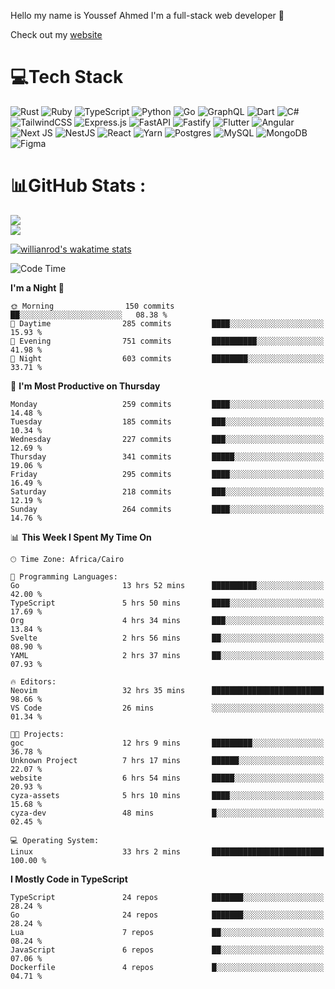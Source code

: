 Hello my name is Youssef Ahmed I'm a full-stack web developer 👋

Check out my [website](https://youssefahmed.vercel.app)
 
# 💻Tech Stack

![Rust](https://img.shields.io/badge/rust-%23000000.svg?style=for-the-badge&logo=rust&logoColor=white) ![Ruby](https://img.shields.io/badge/ruby-%23CC342D.svg?style=for-the-badge&logo=ruby&logoColor=white) ![TypeScript](https://img.shields.io/badge/typescript-%23007ACC.svg?style=for-the-badge&logo=typescript&logoColor=white) ![Python](https://img.shields.io/badge/python-3670A0?style=for-the-badge&logo=python&logoColor=ffdd54) ![Go](https://img.shields.io/badge/go-%2300ADD8.svg?style=for-the-badge&logo=go&logoColor=white) ![GraphQL](https://img.shields.io/badge/-GraphQL-E10098?style=for-the-badge&logo=graphql&logoColor=white) ![Dart](https://img.shields.io/badge/dart-%230175C2.svg?style=for-the-badge&logo=dart&logoColor=white) ![C#](https://img.shields.io/badge/c%23-%23239120.svg?style=for-the-badge&logo=c-sharp&logoColor=white) ![TailwindCSS](https://img.shields.io/badge/tailwindcss-%2338B2AC.svg?style=for-the-badge&logo=tailwind-css&logoColor=white) ![Express.js](https://img.shields.io/badge/express.js-%23404d59.svg?style=for-the-badge&logo=express&logoColor=%2361DAFB) ![FastAPI](https://img.shields.io/badge/FastAPI-005571?style=for-the-badge&logo=fastapi) ![Fastify](https://img.shields.io/badge/fastify-%23000000.svg?style=for-the-badge&logo=fastify&logoColor=white) ![Flutter](https://img.shields.io/badge/Flutter-%2302569B.svg?style=for-the-badge&logo=Flutter&logoColor=white) ![Angular](https://img.shields.io/badge/angular-%23DD0031.svg?style=for-the-badge&logo=angular&logoColor=white) ![Next JS](https://img.shields.io/badge/Next-black?style=for-the-badge&logo=next.js&logoColor=white) ![NestJS](https://img.shields.io/badge/nestjs-%23E0234E.svg?style=for-the-badge&logo=nestjs&logoColor=white) ![React](https://img.shields.io/badge/react-%2320232a.svg?style=for-the-badge&logo=react&logoColor=%2361DAFB) ![Yarn](https://img.shields.io/badge/yarn-%232C8EBB.svg?style=for-the-badge&logo=yarn&logoColor=white) ![Postgres](https://img.shields.io/badge/postgres-%23316192.svg?style=for-the-badge&logo=postgresql&logoColor=white) ![MySQL](https://img.shields.io/badge/mysql-%2300f.svg?style=for-the-badge&logo=mysql&logoColor=white) ![MongoDB](https://img.shields.io/badge/MongoDB-%234ea94b.svg?style=for-the-badge&logo=mongodb&logoColor=white)     ![Figma](https://img.shields.io/badge/figma-%23F24E1E.svg?style=for-the-badge&logo=figma&logoColor=white)

# 📊GitHub Stats :

![](https://github-readme-stats.vercel.app/api?username=joetifa2003&theme=tokyonight&hide_border=false&include_all_commits=false&count_private=false)<br/>
![](https://github-readme-streak-stats.herokuapp.com/?user=joetifa2003&theme=tokyonight&hide_border=false)<br/>

[![willianrod's wakatime stats](https://github-readme-stats.vercel.app/api/wakatime?username=joetifa2003&layout=compact)](https://github.com/anuraghazra/github-readme-stats)
<!--START_SECTION:waka-->
![Code Time](http://img.shields.io/badge/Code%20Time-3%2C119%20hrs%204%20mins-blue)

**I'm a Night 🦉** 

```text
🌞 Morning                150 commits         ██░░░░░░░░░░░░░░░░░░░░░░░   08.38 % 
🌆 Daytime                285 commits         ████░░░░░░░░░░░░░░░░░░░░░   15.93 % 
🌃 Evening                751 commits         ██████████░░░░░░░░░░░░░░░   41.98 % 
🌙 Night                  603 commits         ████████░░░░░░░░░░░░░░░░░   33.71 % 
```
📅 **I'm Most Productive on Thursday** 

```text
Monday                   259 commits         ████░░░░░░░░░░░░░░░░░░░░░   14.48 % 
Tuesday                  185 commits         ███░░░░░░░░░░░░░░░░░░░░░░   10.34 % 
Wednesday                227 commits         ███░░░░░░░░░░░░░░░░░░░░░░   12.69 % 
Thursday                 341 commits         █████░░░░░░░░░░░░░░░░░░░░   19.06 % 
Friday                   295 commits         ████░░░░░░░░░░░░░░░░░░░░░   16.49 % 
Saturday                 218 commits         ███░░░░░░░░░░░░░░░░░░░░░░   12.19 % 
Sunday                   264 commits         ████░░░░░░░░░░░░░░░░░░░░░   14.76 % 
```


📊 **This Week I Spent My Time On** 

```text
🕑︎ Time Zone: Africa/Cairo

💬 Programming Languages: 
Go                       13 hrs 52 mins      ██████████░░░░░░░░░░░░░░░   42.00 % 
TypeScript               5 hrs 50 mins       ████░░░░░░░░░░░░░░░░░░░░░   17.69 % 
Org                      4 hrs 34 mins       ███░░░░░░░░░░░░░░░░░░░░░░   13.84 % 
Svelte                   2 hrs 56 mins       ██░░░░░░░░░░░░░░░░░░░░░░░   08.90 % 
YAML                     2 hrs 37 mins       ██░░░░░░░░░░░░░░░░░░░░░░░   07.93 % 

🔥 Editors: 
Neovim                   32 hrs 35 mins      █████████████████████████   98.66 % 
VS Code                  26 mins             ░░░░░░░░░░░░░░░░░░░░░░░░░   01.34 % 

🐱‍💻 Projects: 
goc                      12 hrs 9 mins       █████████░░░░░░░░░░░░░░░░   36.78 % 
Unknown Project          7 hrs 17 mins       ██████░░░░░░░░░░░░░░░░░░░   22.07 % 
website                  6 hrs 54 mins       █████░░░░░░░░░░░░░░░░░░░░   20.93 % 
cyza-assets              5 hrs 10 mins       ████░░░░░░░░░░░░░░░░░░░░░   15.68 % 
cyza-dev                 48 mins             █░░░░░░░░░░░░░░░░░░░░░░░░   02.45 % 

💻 Operating System: 
Linux                    33 hrs 2 mins       █████████████████████████   100.00 % 
```

**I Mostly Code in TypeScript** 

```text
TypeScript               24 repos            ███████░░░░░░░░░░░░░░░░░░   28.24 % 
Go                       24 repos            ███████░░░░░░░░░░░░░░░░░░   28.24 % 
Lua                      7 repos             ██░░░░░░░░░░░░░░░░░░░░░░░   08.24 % 
JavaScript               6 repos             ██░░░░░░░░░░░░░░░░░░░░░░░   07.06 % 
Dockerfile               4 repos             █░░░░░░░░░░░░░░░░░░░░░░░░   04.71 % 
```




<!--END_SECTION:waka-->

